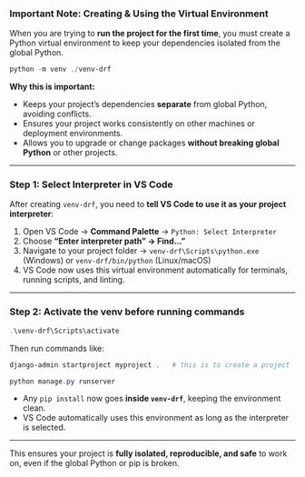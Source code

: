 ### **Important Note: Creating & Using the Virtual Environment**

When you are trying to **run the project for the first time**, you must create a Python virtual environment to keep your dependencies isolated from the global Python.

```powershell
python -m venv ./venv-drf
```

**Why this is important:**

- Keeps your project’s dependencies **separate** from global Python, avoiding conflicts.
- Ensures your project works consistently on other machines or deployment environments.
- Allows you to upgrade or change packages **without breaking global Python** or other projects.

---

### **Step 1: Select Interpreter in VS Code**

After creating `venv-drf`, you need to **tell VS Code to use it as your project interpreter**:

1. Open VS Code → **Command Palette** → `Python: Select Interpreter`
2. Choose **“Enter interpreter path” → Find…”**
3. Navigate to your project folder → `venv-drf\Scripts\python.exe` (Windows) or `venv-drf/bin/python` (Linux/macOS)
4. VS Code now uses this virtual environment automatically for terminals, running scripts, and linting.

---

### **Step 2: Activate the venv before running commands**

```powershell
.\venv-drf\Scripts\activate
```

Then run commands like:

```powershell
django-admin startproject myproject .   # this is to create a project

python manage.py runserver
```

- Any `pip install` now goes **inside `venv-drf`**, keeping the environment clean.
- VS Code automatically uses this environment as long as the interpreter is selected.

---

This ensures your project is **fully isolated, reproducible, and safe** to work on, even if the global Python or pip is broken.
